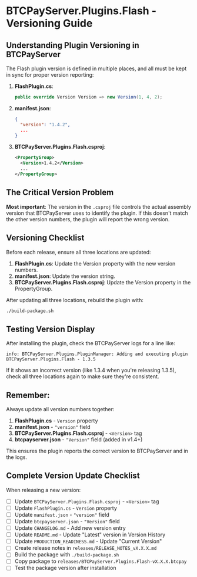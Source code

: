 # BTCPayServer.Plugins.Flash - Versioning Guide

## Understanding Plugin Versioning in BTCPayServer

The Flash plugin version is defined in multiple places, and all must be kept in sync for proper version reporting:

1. **FlashPlugin.cs**: 
   ```csharp
   public override Version Version => new Version(1, 4, 2);
   ```

2. **manifest.json**:
   ```json
   {
     "version": "1.4.2",
     ...
   }
   ```

3. **BTCPayServer.Plugins.Flash.csproj**:
   ```xml
   <PropertyGroup>
     <Version>1.4.2</Version>
     ...
   </PropertyGroup>
   ```

## The Critical Version Problem

**Most important**: The version in the `.csproj` file controls the actual assembly version that BTCPayServer uses to identify the plugin. If this doesn't match the other version numbers, the plugin will report the wrong version.

## Versioning Checklist

Before each release, ensure all three locations are updated:

1. **FlashPlugin.cs**: Update the Version property with the new version numbers.
2. **manifest.json**: Update the version string.
3. **BTCPayServer.Plugins.Flash.csproj**: Update the Version property in the PropertyGroup.

After updating all three locations, rebuild the plugin with:

```bash
./build-package.sh
```

## Testing Version Display

After installing the plugin, check the BTCPayServer logs for a line like:
```
info: BTCPayServer.Plugins.PluginManager: Adding and executing plugin BTCPayServer.Plugins.Flash - 1.3.5
```

If it shows an incorrect version (like 1.3.4 when you're releasing 1.3.5), check all three locations again to make sure they're consistent.

## Remember:

Always update all version numbers together:
1. **FlashPlugin.cs** - `Version` property
2. **manifest.json** - `"version"` field
3. **BTCPayServer.Plugins.Flash.csproj** - `<Version>` tag
4. **btcpayserver.json** - `"Version"` field (added in v1.4+)

This ensures the plugin reports the correct version to BTCPayServer and in the logs.

## Complete Version Update Checklist

When releasing a new version:
- [ ] Update `BTCPayServer.Plugins.Flash.csproj` - `<Version>` tag
- [ ] Update `FlashPlugin.cs` - `Version` property
- [ ] Update `manifest.json` - `"version"` field
- [ ] Update `btcpayserver.json` - `"Version"` field
- [ ] Update `CHANGELOG.md` - Add new version entry
- [ ] Update `README.md` - Update "Latest" version in Version History
- [ ] Update `PRODUCTION_READINESS.md` - Update "Current Version"
- [ ] Create release notes in `releases/RELEASE_NOTES_vX.X.X.md`
- [ ] Build the package with `./build-package.sh`
- [ ] Copy package to `releases/BTCPayServer.Plugins.Flash-vX.X.X.btcpay`
- [ ] Test the package version after installation